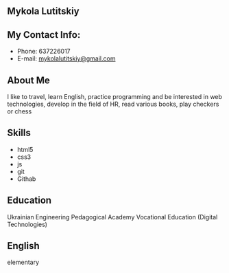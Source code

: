 ## Mykola Lutitskiy
## My Contact Info:
* Phone: 637226017
* E-mail: mykolalutitskiy@gmail.com 
 
## About Me
I like to travel, learn English, practice programming and be interested in web technologies, develop in the field of HR, read various books, play checkers or chess

## Skills
* html5
* css3
* js
* git
* Githab


## Education
Ukrainian Engineering Pedagogical Academy Vocational Education (Digital Technologies)

## English
elementary
